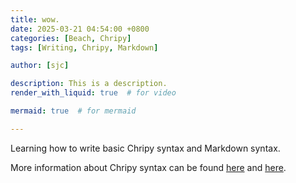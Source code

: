 ```yaml
---
title: wow.
date: 2025-03-21 04:54:00 +0800
categories: [Beach, Chripy]
tags: [Writing, Chripy, Markdown]

author: [sjc]

description: This is a description.
render_with_liquid: true  # for video

mermaid: true  # for mermaid

---
```


Learning how to write basic Chripy syntax and Markdown syntax.

More information about Chripy syntax can be found [here](https://chirpy.cotes.page/posts/write-a-new-post/) and [here](https://chirpy.cotes.page/posts/text-and-typography/).